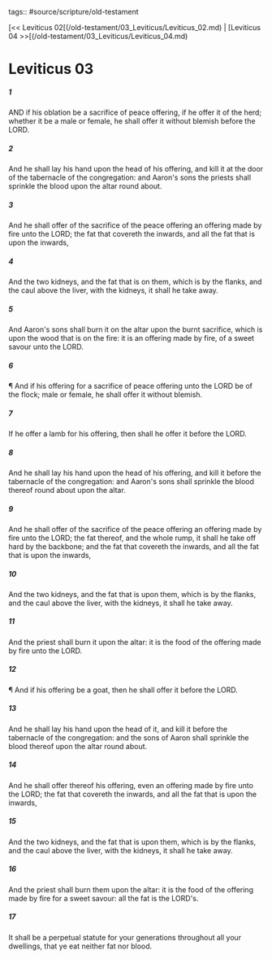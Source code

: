 tags:: #source/scripture/old-testament

[<< Leviticus 02[(/old-testament/03_Leviticus/Leviticus_02.md) | [Leviticus 04 >>[(/old-testament/03_Leviticus/Leviticus_04.md)

# Leviticus 03

##### 1

AND if his oblation be a sacrifice of peace offering, if he offer it of the herd; whether it be a male or female, he shall offer it without blemish before the LORD.

##### 2

And he shall lay his hand upon the head of his offering, and kill it at the door of the tabernacle of the congregation: and Aaron's sons the priests shall sprinkle the blood upon the altar round about.

##### 3

And he shall offer of the sacrifice of the peace offering an offering made by fire unto the LORD; the fat that covereth the inwards, and all the fat that is upon the inwards,

##### 4

And the two kidneys, and the fat that is on them, which is by the flanks, and the caul above the liver, with the kidneys, it shall he take away.

##### 5

And Aaron's sons shall burn it on the altar upon the burnt sacrifice, which is upon the wood that is on the fire: it is an offering made by fire, of a sweet savour unto the LORD.

##### 6

¶ And if his offering for a sacrifice of peace offering unto the LORD be of the flock; male or female, he shall offer it without blemish.

##### 7

If he offer a lamb for his offering, then shall he offer it before the LORD.

##### 8

And he shall lay his hand upon the head of his offering, and kill it before the tabernacle of the congregation: and Aaron's sons shall sprinkle the blood thereof round about upon the altar.

##### 9

And he shall offer of the sacrifice of the peace offering an offering made by fire unto the LORD; the fat thereof, and the whole rump, it shall he take off hard by the backbone; and the fat that covereth the inwards, and all the fat that is upon the inwards,

##### 10

And the two kidneys, and the fat that is upon them, which is by the flanks, and the caul above the liver, with the kidneys, it shall he take away.

##### 11

And the priest shall burn it upon the altar: it is the food of the offering made by fire unto the LORD.

##### 12

¶ And if his offering be a goat, then he shall offer it before the LORD.

##### 13

And he shall lay his hand upon the head of it, and kill it before the tabernacle of the congregation: and the sons of Aaron shall sprinkle the blood thereof upon the altar round about.

##### 14

And he shall offer thereof his offering, even an offering made by fire unto the LORD; the fat that covereth the inwards, and all the fat that is upon the inwards,

##### 15

And the two kidneys, and the fat that is upon them, which is by the flanks, and the caul above the liver, with the kidneys, it shall he take away.

##### 16

And the priest shall burn them upon the altar: it is the food of the offering made by fire for a sweet savour: all the fat is the LORD's.

##### 17

It shall be a perpetual statute for your generations throughout all your dwellings, that ye eat neither fat nor blood.
